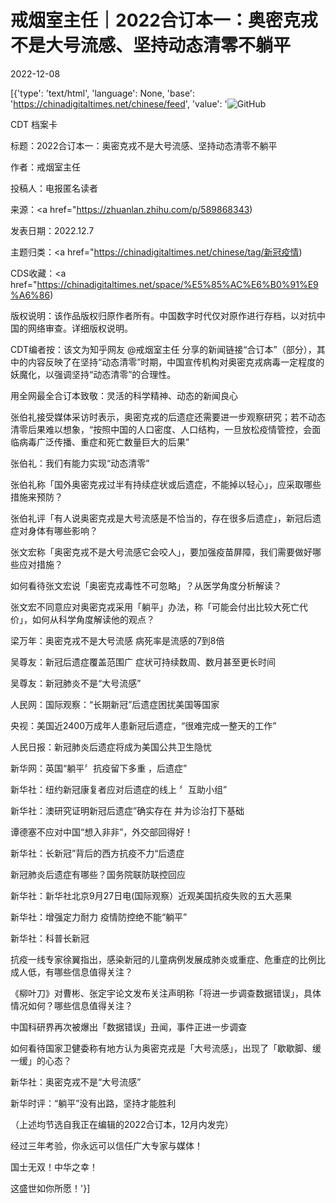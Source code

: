 # 戒烟室主任｜2022合订本一：奥密克戎不是大号流感、坚持动态清零不躺平

2022-12-08

[{'type': 'text/html', 'language': None, 'base': 'https://chinadigitaltimes.net/chinese/feed', 'value': '![GitHub](https://chinadigitaltimes.net/chinese/files/2022/12/422-768x425.jpeg)

CDT 档案卡

标题：2022合订本一：奥密克戎不是大号流感、坚持动态清零不躺平

作者：戒烟室主任

投稿人：电报匿名读者

来源：<a href="https://zhuanlan.zhihu.com/p/589868343)

发表日期：2022.12.7

主题归类：<a href="https://chinadigitaltimes.net/chinese/tag/新冠疫情)

CDS收藏：<a href="https://chinadigitaltimes.net/space/%E5%85%AC%E6%B0%91%E9%A6%86)

版权说明：该作品版权归原作者所有。中国数字时代仅对原作进行存档，以对抗中国的网络审查。详细版权说明。





CDT编者按：该文为知乎网友 @戒烟室主任 分享的新闻链接“合订本”（部分），其中的内容反映了在坚持“动态清零”时期，中国宣传机构对奥密克戎病毒一定程度的妖魔化，以强调坚持“动态清零”的合理性。

用全网最全合订本致敬：灵活的科学精神、动态的新闻良心

张伯礼接受媒体采访时表示，奥密克戎的后遗症还需要进一步观察研究；若不动态清零后果难以想象，“按照中国的人口密度、人口结构，一旦放松疫情管控，会面临病毒广泛传播、重症和死亡数量巨大的后果”

张伯礼：我们有能力实现“动态清零”

张伯礼称「国外奥密克戎过半有持续症状或后遗症，不能掉以轻心」，应采取哪些措施来预防？

张伯礼评「有人说奥密克戎是大号流感是不恰当的，存在很多后遗症」，新冠后遗症对身体有哪些影响？

张文宏称「奥密克戎不是大号流感它会咬人」，要加强疫苗屏障，我们需要做好哪些应对措施？

如何看待张文宏说「奥密克戎毒性不可忽略」？从医学角度分析解读？

张文宏不同意应对奥密克戎采用「躺平」办法，称「可能会付出比较大死亡代价」，如何从科学角度解读他的观点？

梁万年：奥密克戎不是大号流感 病死率是流感的7到8倍

吴尊友：新冠后遗症覆盖范围广 症状可持续数周、数月甚至更长时间

吴尊友：新冠肺炎不是“大号流感”

人民网：国际观察：“长期新冠”后遗症困扰美国等国家

央视：美国近2400万成年人患新冠后遗症，“很难完成一整天的工作”

人民日报：新冠肺炎后遗症将成为美国公共卫生隐忧

新华网：英国“躺平〞抗疫留下多重 ，后遗症”

新华社：纽约新冠康复者应对后遗症的线上 〞互助小组”

新华社：澳研究证明新冠后遗症”确实存在 并为诊治打下基础

谭德塞不应对中国“想入非非”，外交部回得好！

新华社：长新冠”背后的西方抗疫不力“后遗症

新冠肺炎后遗症有哪些？国务院联防联控回应

新华社：新华社北京9月27日电(国际观察）近观美国抗疫失败的五大恶果

新华社：增强定力耐力 疫情防控绝不能“躺平”

新华社：科普长新冠

抗疫一线专家徐翼指出，感染新冠的儿童病例发展成肺炎或重症、危重症的比例比成人低，有哪些信息值得关注？

《柳叶刀》对曹彬、张定宇论文发布关注声明称「将进一步调查数据错误」，具体情况如何？哪些信息值得关注？

中国科研界再次被爆出「数据错误」丑闻，事件正进一步调查

如何看待国家卫健委称有地方认为奥密克戎是「大号流感」，出现了「歇歇脚、缓一缓」的心态？

新华社：奥密克戎不是“大号流感”

新华时评：“躺平”没有出路，坚持才能胜利



（上述均节选自我正在编辑的2022合订本，12月内发完）

经过三年考验，你永远可以信任广大专家与媒体！

国士无双！中华之幸！

这盛世如你所愿！'}]